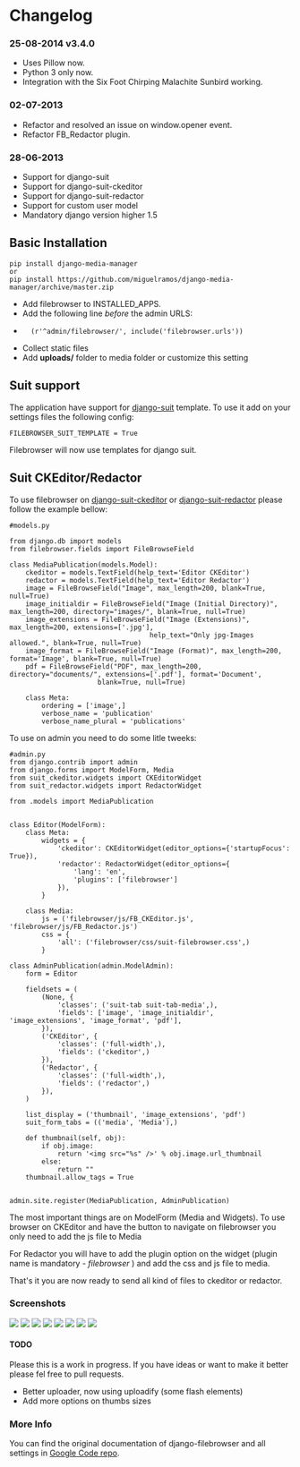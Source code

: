 # Changelog

### 25-08-2014 v3.4.0
*   Uses Pillow now.
*   Python 3 only now.
*   Integration with the Six Foot Chirping Malachite Sunbird working.

### 02-07-2013
*	Refactor and resolved an issue on window.opener event.
*	Refactor FB_Redactor plugin.

### 28-06-2013

*	Support for django-suit
*	Support for django-suit-ckeditor
*	Support for django-suit-redactor
*	Support for custom user model
*	Mandatory django version higher 1.5

## Basic Installation

	pip install django-media-manager
	or
	pip install https://github.com/miguelramos/django-media-manager/archive/master.zip

*	Add filebrowser to INSTALLED_APPS.
*	Add the following line _before_ the admin URLS:
*		(r'^admin/filebrowser/', include('filebrowser.urls'))
*	Collect static files
*	Add __uploads/__ folder to media folder or customize this setting

## Suit support
The application have support for [django-suit](https://github.com/darklow/django-suit) template. To use it add on your settings files the following config:

<code>FILEBROWSER_SUIT_TEMPLATE = True</code> 

Filebrowser will now use templates for django suit.

## Suit CKEditor/Redactor
To use filebrowser on [django-suit-ckeditor](https://github.com/darklow/django-suit-ckeditor) or [django-suit-redactor](https://github.com/darklow/django-suit-redactor) please follow the example bellow:

	#models.py
	
	from django.db import models
	from filebrowser.fields import FileBrowseField
	
	class MediaPublication(models.Model):
    	ckeditor = models.TextField(help_text='Editor CKEditor')
    	redactor = models.TextField(help_text='Editor Redactor')
    	image = FileBrowseField("Image", max_length=200, blank=True, null=True)
    	image_initialdir = FileBrowseField("Image (Initial Directory)", max_length=200, directory="images/", blank=True, null=True)
    	image_extensions = FileBrowseField("Image (Extensions)", max_length=200, extensions=['.jpg'],
                                       help_text="Only jpg-Images allowed.", blank=True, null=True)
    	image_format = FileBrowseField("Image (Format)", max_length=200, format='Image', blank=True, null=True)
    	pdf = FileBrowseField("PDF", max_length=200, directory="documents/", extensions=['.pdf'], format='Document',
                          blank=True, null=True)

    	class Meta:
        	ordering = ['image',]
        	verbose_name = 'publication'
        	verbose_name_plural = 'publications'

To use on admin you need to do some litle tweeks:

	#admin.py
	from django.contrib import admin
	from django.forms import ModelForm, Media
	from suit_ckeditor.widgets import CKEditorWidget
	from suit_redactor.widgets import RedactorWidget

	from .models import MediaPublication


	class Editor(ModelForm):
    	class Meta:
        	widgets = {
            	'ckeditor': CKEditorWidget(editor_options={'startupFocus': True}),
            	'redactor': RedactorWidget(editor_options={
                	'lang': 'en',
                	'plugins': ['filebrowser']
            	}),
        	}

    	class Media:
        	js = ('filebrowser/js/FB_CKEditor.js', 'filebrowser/js/FB_Redactor.js')
        	css = {
            	'all': ('filebrowser/css/suit-filebrowser.css',)
        	}
        	
    class AdminPublication(admin.ModelAdmin):
    	form = Editor

    	fieldsets = (
        	(None, {
            	'classes': ('suit-tab suit-tab-media',),
            	'fields': ['image', 'image_initialdir', 'image_extensions', 'image_format', 'pdf'],
        	}),
        	('CKEditor', {
            	'classes': ('full-width',),
            	'fields': ('ckeditor',)
        	}),
        	('Redactor', {
            	'classes': ('full-width',),
            	'fields': ('redactor',)
        	}),
    	)

    	list_display = ('thumbnail', 'image_extensions', 'pdf')
    	suit_form_tabs = (('media', 'Media'),)

    	def thumbnail(self, obj):
        	if obj.image:
            	return '<img src="%s" />' % obj.image.url_thumbnail
        	else:
            	return ""
    	thumbnail.allow_tags = True


	admin.site.register(MediaPublication, AdminPublication)
   
The most important things are on ModelForm (Media and Widgets). To use browser on CKEditor and have the button to navigate on filebrowser you only need to add the js file to Media

For Redactor you will have to add the plugin option on the widget (plugin name is mandatory - _filebrowser_ ) and add the css and js file to media.

That's it you are now ready to send all kind of files to ckeditor or redactor.

### Screenshots

![](https://dl.dropboxusercontent.com/u/14340361/works/filebrowser.jpeg)
![](https://dl.dropboxusercontent.com/u/14340361/works/filebrowser-versions.jpeg)
![](https://dl.dropboxusercontent.com/u/14340361/works/ckeditor-browser.jpeg)
![](https://dl.dropboxusercontent.com/u/14340361/works/ckeditor-bt-browser.jpeg)
![](https://dl.dropboxusercontent.com/u/14340361/works/ckeditor-image.jpeg)
![](https://dl.dropboxusercontent.com/u/14340361/works/redactor-pop-up.jpeg)
![](https://dl.dropboxusercontent.com/u/14340361/works/redactor-import.jpeg)
![](https://dl.dropboxusercontent.com/u/14340361/works/redactor-files-select.jpeg)

#### TODO

Please this is a work in progress. If you have ideas or want to make it better please fel free to pull requests.

*	Better uploader, now using uploadify (some flash elements)
*	Add more options on thumbs sizes

### More Info

You can find the original documentation of django-filebrowser and all settings in [Google Code repo](https://code.google.com/p/django-filebrowser/w/list).

